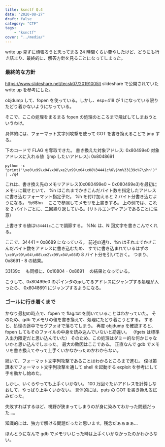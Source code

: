 ```yaml
---
title: ksnctf Q.4
date: "2020-08-27"
draft: false
category: "CTF"
tags:
    - "ksnctf"
cover: "../media/"
---
```


write up 見ずに頑張ろうと思ってまる 24 時間くらい費やしたけど、どうにも行き詰まり、最終的に、解答方針を見ることになってしまった。

### 最終的な方針

https://www.slideshare.net/tecsk07/20191005lt
slideshare で公開されていた write up を参考にした。

objdump して、fopen を使っている。しかし、esp+418 が 1 になっている限りたどり着かないようになっている。

そこで、ここの処理をまるまる fopen の処理のところまで飛ばしてしまおうというわけ。

具体的には、フォーマット文字列攻撃を使って GOT を書き換えることで jmp する。

下のコードで FLAG を奪取できた。
書き換えた対象アドレス: 0x80499e0
対象アドレスに入れる値（jmp したいアドレス): 0x8048691

`python -c "print('\xe0\x99\x04\x08\xe2\x99\x04\x08%34441c%6\$hn%33139c%7\$hn')" | ./q4`

これは、書き換え先のメモリアドレス(0x080499e0 ~ 0x080499e3)を最初にメモリに載せといて、
%n はこれまでかきこんだバイト数を指定したアドレスに書き込むフォーマット指定子だ。
%h を付け加えると 2 バイト分書き込むようになる。
％6\$hn 　ここで参照してメモリを上書きする。
上の例では、これを 2 バイトごとに、二回繰り返している。(リトルエンディアンであることに注意)

上書きする値は`%34441c`ここで調節する。
%Nc は、N 回文字を書きこんでくれる。

ここで、34441 = 0x8689 になっている。
前述の通り、%n はそれまでかきこんだバイト数をアドレスに書き込むため、
すでに書き込まれているはずの`\xe0\x99\x04\x08\xe2\x99\x04\x08`の 8 バイト分を引いておく。
つまり、0x8691 - 8 の結果。

33139c 　も同様に、0x10804 - 0x8691 　の結果となっている。

こうして、0x80499e0 のポインタの示してるアドレスにジャンプする処理が入ったら、
0x8048691 にジャンプするようになる。

### ゴールに行き着くまで

かなり最初の時点で、fopen で flag.txt を開いていることはわかっていた。
そのため、gdb でメモリの値を書き換えて、処理にたどり着こうとする。
すると、処理の途中でセグフォオで落ちてしまう。
再度 objdump を確認すると、fopen してもそのファイルの中身を読み込んでいないと勘違い。
（fgets は標準入出力限定だと思い込んでいた）
そのため、この処理はダミー的な何かじゃないかと思い込んでしまった。
最大の敗因はここである。
正直なんで gdb でメモリを書き換えてやって上手くいかなかったのかわからない。

続いて、フォーマット文字列攻撃であることはわかるところまで進む。
僕は策謀本でフォーマット文字列攻撃を通して shell を起動する exploit を参考にして手を動かし始めた。

しかし、いくらやっても上手くいかない。
100 万回ぐたいアドレスを計算しなおして、やっぱり上手くいかない。
具体的には、puts の GOT を書き換える試みだった。

失敗すればするほど、視野が狭まってしまうのが身に染みてわかった問題だった...。

知識的には、独力で解ける問題だったと思います。残念だぁぁぁぁ...

ほんとうになんで gdb でメモリいじった時は上手くいかなかったのかわからない。
